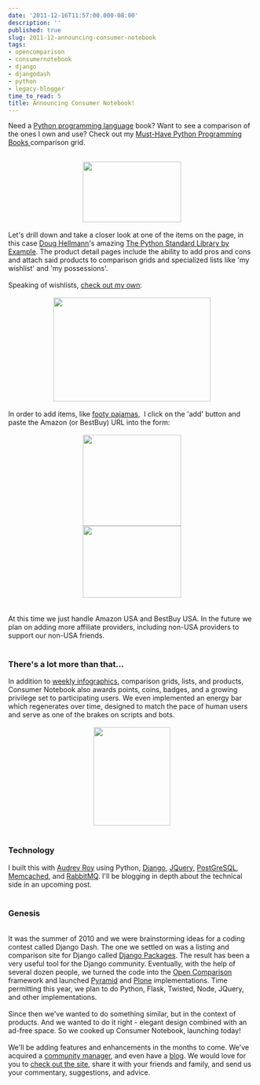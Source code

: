 ```yaml
---
date: '2011-12-16T11:57:00.000-08:00'
description: ''
published: true
slug: 2011-12-announcing-consumer-notebook
tags:
- opencomparison
- consumernotebook
- django
- djangodash
- python
- legacy-blogger
time_to_read: 5
title: Announcing Consumer Notebook!
---
```


Need a <a href="http://python.org/">Python programming language</a> book? Want to see a comparison of the ones I own and use? Check out my <a href="http://consumernotebook.com/grids/pydanny/must-have-python-programming-books/">Must-Have Python Programming Books </a> comparison grid. <br /><br /><div class="separator" style="clear: both; text-align: center;"><a href="http://consumernotebook.com/grids/pydanny/must-have-python-programming-books/"><img border="0" height="123" src="http://1.bp.blogspot.com/-opvIYk7fbOc/TuuX4ohbUCI/AAAAAAAABBU/z52xqc4zSrQ/s200/Screen+shot+2011-12-16+at+11.09.28+AM.png" width="200" /></a></div><br />Let's drill down and take a closer look at one of the items on the page, in this case <a href="http://www.doughellmann.com/">Doug Hellmann</a>'s amazing <a href="http://consumernotebook.com/the-python-standard-library-by-example-developers-library/4f03f0db73c4e2000b00008f/">The Python Standard Library by Example</a>. The product detail pages include the ability to add pros and cons and attach said products to comparison grids and specialized lists like 'my wishlist' and 'my possessions'.<br /><br />Speaking of wishlists, <a href="http://consumernotebook.com/lists/pydanny/wishlist/">check out my own</a>:<br /><br /><div class="separator" style="clear: both; text-align: center;"><a href="http://consumernotebook.com/lists/pydanny/wishlist/"><img border="0" height="211" src="http://4.bp.blogspot.com/-N4Y6vZPX85s/TuuX-Y34NjI/AAAAAAAABBc/AgqXee08HSM/s320/Screen+shot+2011-12-16+at+11.10.18+AM.png" width="320" /></a></div><br />In order to add items, like&nbsp;<a href="http://consumernotebook.com/pajamacity-ninja-monkey-polar-fleece-feetie-pajamas-for-teens-and-adults-size-6-58-to-59/4f03f0f673c4e2000a00009d/">footy pajamas</a>,&nbsp;&nbsp;I click on the 'add' button and paste the Amazon (or BestBuy) URL into the form:<br /><br /><div class="separator" style="clear: both; text-align: center;"><a href="http://1.bp.blogspot.com/-_5gFPrlJNbA/TuuY_hnZElI/AAAAAAAABB0/UgKbJoFjLD8/s1600/Screen+shot+2011-12-16+at+11.14.18+AM.png" style="margin-left: 1em; margin-right: 1em;"><img border="0" height="185" src="http://1.bp.blogspot.com/-_5gFPrlJNbA/TuuY_hnZElI/AAAAAAAABB0/UgKbJoFjLD8/s200/Screen+shot+2011-12-16+at+11.14.18+AM.png" width="200" /></a></div><div class="separator" style="clear: both; text-align: center;"><a href="http://1.bp.blogspot.com/-J72QEuoMOVg/TuuY8RBLiiI/AAAAAAAABBs/YSW3ds8OD-o/s1600/Screen+shot+2011-12-16+at+11.14.50+AM.png" style="margin-left: 1em; margin-right: 1em;"><img border="0" height="146" src="http://1.bp.blogspot.com/-J72QEuoMOVg/TuuY8RBLiiI/AAAAAAAABBs/YSW3ds8OD-o/s200/Screen+shot+2011-12-16+at+11.14.50+AM.png" width="200" /></a></div><br /><br />At this time we just handle Amazon USA and BestBuy USA. In the future we plan on adding more affiliate providers, including non-USA providers to support our non-USA friends.<br /><br /><h3>There's a lot more than that...</h3>In addition to <a href="http://consumernotebook.com/blog/2011/dec/we-love-infographics/">weekly infographics</a>, comparison grids, lists, and products, Consumer Notebook also awards points, coins,  badges, and a growing privilege set to participating users. We even implemented an energy bar which regenerates over time, designed to match the pace of human users and serve as one of the brakes on scripts and bots. <br /><br /><div class="separator" style="clear: both; text-align: center;"><a href="http://consumernotebook.com/profiles/pydanny/"><img border="0" height="200" src="http://1.bp.blogspot.com/-Bj2ykQAhb3c/TuuZfjoCWzI/AAAAAAAABB8/diG3lEqUTwk/s200/Screen+shot+2011-12-16+at+11.18.00+AM.png" width="156" /></a></div><br /><h3>Technology</h3>I built this with <a href="http://twitter.com/audreyr">Audrey Roy</a> using Python, <a href="http://djangoproject.com/">Django</a>, <a href="http://jquery.com/">JQuery</a>, <a href="http://www.postgresql.org/">PostGreSQL</a>, <a href="http://www.memcached.org/">Memcached</a>, and <a href="http://www.rabbitmq.com/">RabbitMQ</a>. I'll be blogging in depth about the technical side in an upcoming post.<br /><br /><h3>Genesis</h3><br />It was the summer of 2010 and we were brainstorming ideas for a coding contest called Django Dash. The one we settled on was a listing and comparison site for Django called <a href="http://djangopackages.com/">Django Packages</a>. The result has been a very useful tool for the Django community. Eventually, with the help of several dozen people, we turned the code into the <a href="http://opencomparison.org/">Open Comparison</a> framework and launched <a href="http://pyramid.opencomparison.org/">Pyramid</a> and <a href="http://plone.opencomparison.org/">Plone</a> implementations. Time permitting this year, we plan to do Python, Flask, Twisted, Node, JQuery, and other implementations.<br /><br />Since then we've wanted to do something similar, but in the context of products. And we wanted to do it right - elegant design combined with an ad-free space. So we cooked up Consumer Notebook, launching today!<br /><br />We'll be adding features and enhancements in the months to come. We've acquired a <a href="https://twitter.com/toastythedog">community manager</a>, and even have a <a href="http://consumernotebook.com/blog/">blog</a>. We would love for you to <a href="http://consumernotebook.com/">check out the site</a>, share it with your friends and family, and send us your commentary, suggestions, and advice.
